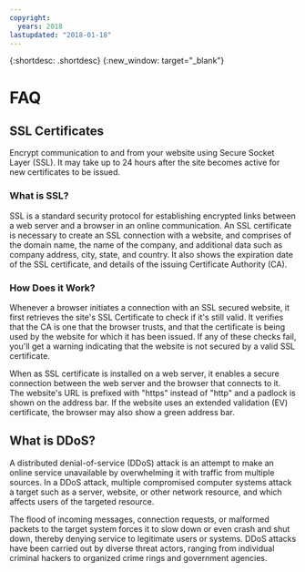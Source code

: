 ```yaml
---
copyright:
  years: 2018
lastupdated: "2018-01-18"
---
```


{:shortdesc: .shortdesc}
{:new_window: target="_blank"}

# FAQ

## SSL Certificates
Encrypt communication to and from your website using Secure Socket Layer (SSL). It may take up to 24 hours after the site becomes active for new certificates to be issued.

### What is SSL?
SSL is a standard security protocol for establishing encrypted links between a web server and a browser in an online communication. An SSL certificate is necessary to create an SSL connection with a website, and comprises of the domain name, the name of the company, and additional data such as company address, city, state, and country. It also shows the expiration date of the SSL certificate, and details of the issuing Certificate Authority (CA).

### How Does it Work?
Whenever a browser initiates a connection with an SSL secured website, it first retrieves the site's SSL Certificate to check if it's still valid. It  verifies that the CA is one that the browser trusts, and that the certificate is being used by the website for which it has been issued. If any of these checks fail, you'll get a warning indicating that the website is not secured by a valid SSL certificate.

When as SSL certificate is installed on a web server, it enables a secure connection between the web server and the browser that connects to it. The website's URL is prefixed with "https" instead of "http" and a padlock is shown on the address bar. If the website uses an extended validation (EV) certificate, the browser may also show a green address bar.

## What is DDoS?
A distributed denial-of-service (DDoS) attack is an attempt to make an online service unavailable by overwhelming it with traffic from multiple sources. In a DDoS attack, multiple compromised computer systems attack a target such as a server, website, or other network resource, and which affects users of the targeted resource.

The flood of incoming messages, connection requests, or malformed packets to the target system forces it to slow down or even crash and shut down, thereby denying service to legitimate users or systems. DDoS attacks have been carried out by diverse threat actors, ranging from individual criminal hackers to organized crime rings and government agencies.
